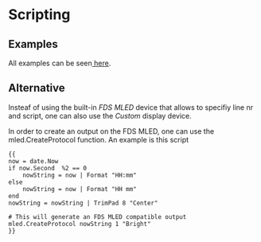 # Scripting

## Examples <a href="#examples" id="examples"></a>

All examples can be seen[ here](../../../../../scripting/examples/).

## Alternative

Insteaf of using the built-in _FDS MLED_ device that allows to specifiy line nr and script, one can also use the _Custom_ display device.&#x20;

In order to create an output on the FDS MLED, one can use the mled.CreateProtocol function. An example is this script

```
{{
now = date.Now
if now.Second  %2 == 0
    nowString = now | Format "HH:mm"
else
    nowString = now | Format "HH mm"
end
nowString = nowString | TrimPad 8 "Center"

# This will generate an FDS MLED compatible output
mled.CreateProtocol nowString 1 "Bright" 
}}
```
